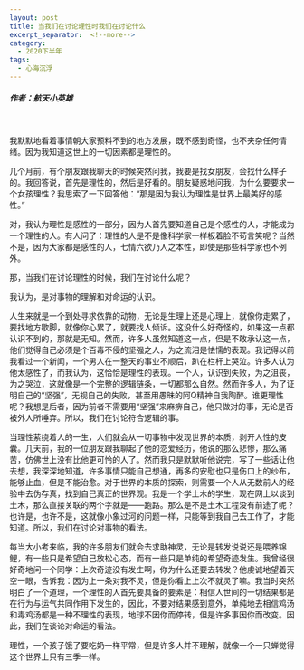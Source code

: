 ```yaml
---
layout: post
title: 当我们在讨论理性时我们在讨论什么
excerpt_separator:  <!--more-->
category: 
  - 2020下半年
tags:
  - 心海沉浮
---
```


##### 作者：航天小英雄

<br>

我默默地看着事情朝大家预料不到的地方发展，既不感到奇怪，也不夹杂任何情绪。因为我知道这世上的一切因素都是理性的。

几个月前，有个朋友跟我聊天的时候突然问我，我要是找女朋友，会找什么样子的。我回答说，首先是理性的，然后是好看的。朋友疑惑地问我，为什么要要求一个女孩理性？我思索了一下回答他：“那是因为我认为理性是世界上最美好的感性。”

对，我认为理性是感性的一部分，因为人首先要知道自己是个感性的人，才能成为一个理性的人。有人问了：理性的人是不是像科学家一样板着脸不苟言笑呢？当然不是，因为大家都是感性的人，七情六欲乃人之本性，即使是那些科学家也不例外。

那，当我们在讨论理性的时候，我们在讨论什么呢？

我认为，是对事物的理解和对命运的认识。

人生来就是一个到处寻求依靠的动物，无论是生理上还是心理上，就像你走累了，要找地方歇脚，就像你心累了，就要找人倾诉。这没什么好奇怪的，如果这一点都认识不到的，那就是无知。然而，许多人虽然知道这一点，但是不敢承认这一点，他们觉得自己必须是个百毒不侵的坚强之人，为之流泪是怯懦的表现。我记得以前我看过一个新闻，一个男人在一整天的事业不顺后，趴在栏杆上哭泣。许多人认为他太感性了，而我认为，这恰恰是理性的表现。一个人，认识到失败，为之沮丧，为之哭泣，这就像是一个完整的逻辑链条，一切都那么自然。然而许多人，为了证明自己的“坚强”，无视自己的失败，甚至用愚昧的阿Q精神自我陶醉。谁更理性呢？我想是后者，因为前者不需要用“坚强”来麻痹自己，他只做对的事，无论是否被外人所唾弃。所以，我们在讨论符合逻辑的事。

当理性萦绕着人的一生，人们就会从一切事物中发现世界的本质，剥开人性的皮囊。几天前，我的一位朋友跟我聊起了他的恋爱经历，他说的那么悲惨，那么痛苦，仿佛世上没有比他更可怜的人了。然而我只是默默听他说完，写了一些话让他去想，我深深地知道，许多事情只能自己想通，再多的安慰也只是伤口上的纱布，能够止血，但是不能治愈。对于世界的本质的探索，则需要一个人从无数前人的经验中去伪存真，找到自己真正的世界观。我是一个学土木的学生，现在网上以谈到土木，那么直接关联的两个字就是——跑路。那么是不是土木工程没有前途了呢？也许是，也许不是，这就像小象过河的问题一样，只能等到我自己去工作了，才能知道。所以，我们在讨论对事物的看法。

每当大小考来临，我的许多朋友们就会去求助神灵，无论是转发说说还是喂养锦鲤，有一些只是希望自己放松心态，而有一些只是单纯的希望奇迹发生。我曾经很好奇地问一个同学：上次奇迹没有发生啊，你为什么还要去转发？他虔诚地望着天空一眼，告诉我：因为上一条对我不灵，但是你看上上次不就灵了嘛。我当时突然明白了一个道理，一个理性的人首先要具备的要素是：相信人世间的一切结果都是在行为与运气共同作用下发生的，因此，不要对结果感到意外，单纯地去相信鸡汤和毒鸡汤都是一种不理性的表现，地球不因你而停转，但是许多事因你而改变。因此，我们在谈论对命运的看法。

理性，一个孩子饿了要吃奶一样平常，但是许多人并不理解，就像一个一只蝉觉得这个世界上只有三季一样。
